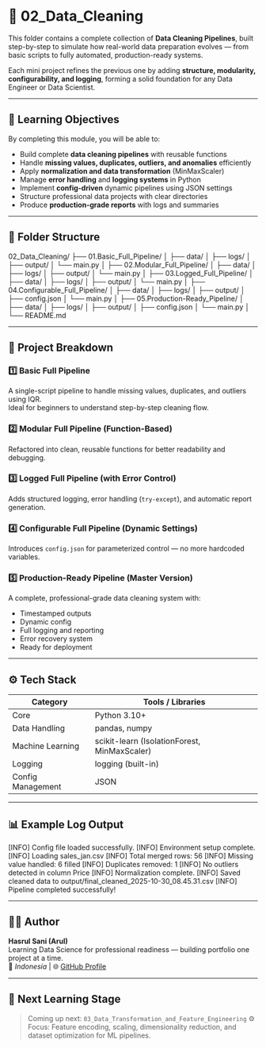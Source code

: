 # 📂 02_Data_Cleaning

This folder contains a complete collection of **Data Cleaning Pipelines**, built step-by-step to simulate how real-world data preparation evolves — from basic scripts to fully automated, production-ready systems.

Each mini project refines the previous one by adding **structure, modularity, configurability, and logging**, forming a solid foundation for any Data Engineer or Data Scientist.

---

## 🎯 Learning Objectives

By completing this module, you will be able to:

- Build complete **data cleaning pipelines** with reusable functions
- Handle **missing values, duplicates, outliers, and anomalies** efficiently
- Apply **normalization and data transformation** (MinMaxScaler)
- Manage **error handling** and **logging systems** in Python
- Implement **config-driven** dynamic pipelines using JSON settings
- Structure professional data projects with clear directories
- Produce **production-grade reports** with logs and summaries

---

## 🧱 Folder Structure

02_Data_Cleaning/
├── 01.Basic_Full_Pipeline/
│ ├── data/
│ ├── logs/
│ ├── output/
│ └── main.py
│
├── 02.Modular_Full_Pipeline/
│ ├── data/
│ ├── logs/
│ ├── output/
│ └── main.py
│
├── 03.Logged_Full_Pipeline/
│ ├── data/
│ ├── logs/
│ ├── output/
│ └── main.py
│
├── 04.Configurable_Full_Pipeline/
│ ├── data/
│ ├── logs/
│ ├── output/
│ ├── config.json
│ └── main.py
│
├── 05.Production-Ready_Pipeline/
│ ├── data/
│ ├── logs/
│ ├── output/
│ ├── config.json
│ └── main.py
│
└── README.md

---

## 🧩 Project Breakdown

### 1️⃣ **Basic Full Pipeline**

A single-script pipeline to handle missing values, duplicates, and outliers using IQR.  
Ideal for beginners to understand step-by-step cleaning flow.

### 2️⃣ **Modular Full Pipeline (Function-Based)**

Refactored into clean, reusable functions for better readability and debugging.

### 3️⃣ **Logged Full Pipeline (with Error Control)**

Adds structured logging, error handling (`try-except`), and automatic report generation.

### 4️⃣ **Configurable Full Pipeline (Dynamic Settings)**

Introduces `config.json` for parameterized control — no more hardcoded variables.

### 5️⃣ **Production-Ready Pipeline (Master Version)**

A complete, professional-grade data cleaning system with:

- Timestamped outputs
- Dynamic config
- Full logging and reporting
- Error recovery system
- Ready for deployment

---

## ⚙️ Tech Stack

| Category          | Tools / Libraries                            |
| ----------------- | -------------------------------------------- |
| Core              | Python 3.10+                                 |
| Data Handling     | pandas, numpy                                |
| Machine Learning  | scikit-learn (IsolationForest, MinMaxScaler) |
| Logging           | logging (built-in)                           |
| Config Management | JSON                                         |

---

## 📊 Example Log Output

[INFO] Config file loaded successfully.
[INFO] Environment setup complete.
[INFO] Loading sales_jan.csv
[INFO] Total merged rows: 56
[INFO] Missing value handled: 6 filled
[INFO] Duplicates removed: 1
[INFO] No outliers detected in column Price
[INFO] Normalization complete.
[INFO] Saved cleaned data to output/final_cleaned_2025-10-30_08.45.31.csv
[INFO] Pipeline completed successfully!

---

## 🧑‍💻 Author

**Hasrul Sani (Arul)**  
Learning Data Science for professional readiness — building portfolio one project at a time.  
📍 _Indonesia_ | 🌐 [GitHub Profile](https://github.com/arul340)

---

## 🧭 Next Learning Stage

> Coming up next: `03_Data_Transformation_and_Feature_Engineering` ⚙️  
> Focus: Feature encoding, scaling, dimensionality reduction, and dataset optimization for ML pipelines.
